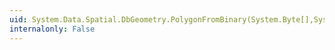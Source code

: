 ```yaml
---
uid: System.Data.Spatial.DbGeometry.PolygonFromBinary(System.Byte[],System.Int32)
internalonly: False
---
```


